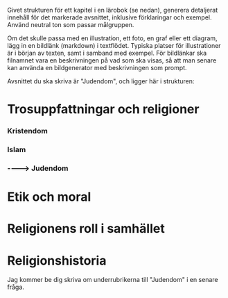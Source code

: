 Givet strukturen för ett kapitel i en lärobok (se nedan), generera detaljerat innehåll för det markerade avsnittet, inklusive förklaringar och exempel.
Använd neutral ton som passar målgruppen.

Om det skulle passa med en illustration, ett foto, en graf eller ett diagram, lägg in en bildlänk (markdown) i textflödet. Typiska platser för illustrationer är i början av texten, samt i samband med exempel.
För bildlänkar ska filnamnet vara en beskrivningen på vad som ska visas, så att man senare kan använda en bildgenerator med beskrivningen som prompt.



Avsnittet du ska skriva är "Judendom", och ligger här i strukturen:
# Trosuppfattningar och religioner
### Kristendom
### Islam
### ----> Judendom
# Etik och moral
# Religionens roll i samhället
# Religionshistoria

Jag kommer be dig skriva om underrubrikerna till "Judendom" i en senare fråga.